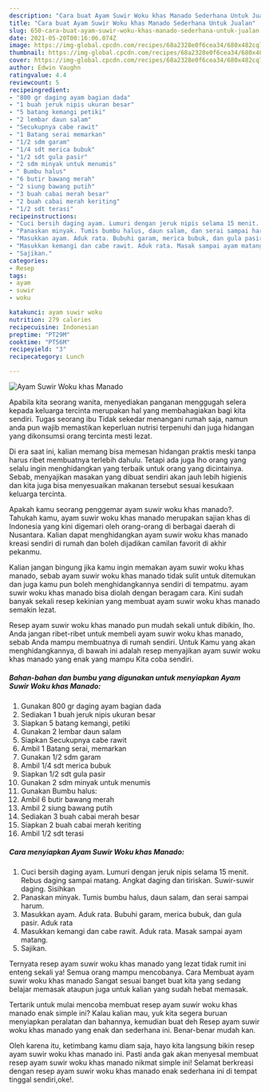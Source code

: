 ```yaml
---
description: "Cara buat Ayam Suwir Woku khas Manado Sederhana Untuk Jualan"
title: "Cara buat Ayam Suwir Woku khas Manado Sederhana Untuk Jualan"
slug: 650-cara-buat-ayam-suwir-woku-khas-manado-sederhana-untuk-jualan
date: 2021-05-20T00:16:06.074Z
image: https://img-global.cpcdn.com/recipes/68a2328e0f6cea34/680x482cq70/ayam-suwir-woku-khas-manado-foto-resep-utama.jpg
thumbnail: https://img-global.cpcdn.com/recipes/68a2328e0f6cea34/680x482cq70/ayam-suwir-woku-khas-manado-foto-resep-utama.jpg
cover: https://img-global.cpcdn.com/recipes/68a2328e0f6cea34/680x482cq70/ayam-suwir-woku-khas-manado-foto-resep-utama.jpg
author: Edwin Vaughn
ratingvalue: 4.4
reviewcount: 5
recipeingredient:
- "800 gr daging ayam bagian dada"
- "1 buah jeruk nipis ukuran besar"
- "5 batang kemangi petiki"
- "2 lembar daun salam"
- "Secukupnya cabe rawit"
- "1 Batang serai memarkan"
- "1/2 sdm garam"
- "1/4 sdt merica bubuk"
- "1/2 sdt gula pasir"
- "2 sdm minyak untuk menumis"
- " Bumbu halus"
- "6 butir bawang merah"
- "2 siung bawang putih"
- "3 buah cabai merah besar"
- "2 buah cabai merah keriting"
- "1/2 sdt terasi"
recipeinstructions:
- "Cuci bersih daging ayam. Lumuri dengan jeruk nipis selama 15 menit. Rebus daging sampai matang. Angkat daging dan tiriskan. Suwir-suwir daging. Sisihkan"
- "Panaskan minyak. Tumis bumbu halus, daun salam, dan serai sampai harum."
- "Masukkan ayam. Aduk rata. Bubuhi garam, merica bubuk, dan gula pasir. Aduk rata"
- "Masukkan kemangi dan cabe rawit. Aduk rata. Masak sampai ayam matang."
- "Sajikan."
categories:
- Resep
tags:
- ayam
- suwir
- woku

katakunci: ayam suwir woku 
nutrition: 279 calories
recipecuisine: Indonesian
preptime: "PT29M"
cooktime: "PT56M"
recipeyield: "3"
recipecategory: Lunch

---
```



![Ayam Suwir Woku khas Manado](https://img-global.cpcdn.com/recipes/68a2328e0f6cea34/680x482cq70/ayam-suwir-woku-khas-manado-foto-resep-utama.jpg)

Apabila kita seorang wanita, menyediakan panganan menggugah selera kepada keluarga tercinta merupakan hal yang membahagiakan bagi kita sendiri. Tugas seorang ibu Tidak sekedar menangani rumah saja, namun anda pun wajib memastikan keperluan nutrisi terpenuhi dan juga hidangan yang dikonsumsi orang tercinta mesti lezat.

Di era  saat ini, kalian memang bisa memesan hidangan praktis meski tanpa harus ribet membuatnya terlebih dahulu. Tetapi ada juga lho orang yang selalu ingin menghidangkan yang terbaik untuk orang yang dicintainya. Sebab, menyajikan masakan yang dibuat sendiri akan jauh lebih higienis dan kita juga bisa menyesuaikan makanan tersebut sesuai kesukaan keluarga tercinta. 



Apakah kamu seorang penggemar ayam suwir woku khas manado?. Tahukah kamu, ayam suwir woku khas manado merupakan sajian khas di Indonesia yang kini digemari oleh orang-orang di berbagai daerah di Nusantara. Kalian dapat menghidangkan ayam suwir woku khas manado kreasi sendiri di rumah dan boleh dijadikan camilan favorit di akhir pekanmu.

Kalian jangan bingung jika kamu ingin memakan ayam suwir woku khas manado, sebab ayam suwir woku khas manado tidak sulit untuk ditemukan dan juga kamu pun boleh menghidangkannya sendiri di tempatmu. ayam suwir woku khas manado bisa diolah dengan beragam cara. Kini sudah banyak sekali resep kekinian yang membuat ayam suwir woku khas manado semakin lezat.

Resep ayam suwir woku khas manado pun mudah sekali untuk dibikin, lho. Anda jangan ribet-ribet untuk membeli ayam suwir woku khas manado, sebab Anda mampu membuatnya di rumah sendiri. Untuk Kamu yang akan menghidangkannya, di bawah ini adalah resep menyajikan ayam suwir woku khas manado yang enak yang mampu Kita coba sendiri.

<!--inarticleads1-->

##### Bahan-bahan dan bumbu yang digunakan untuk menyiapkan Ayam Suwir Woku khas Manado:

1. Gunakan 800 gr daging ayam bagian dada
1. Sediakan 1 buah jeruk nipis ukuran besar
1. Siapkan 5 batang kemangi, petiki
1. Gunakan 2 lembar daun salam
1. Siapkan Secukupnya cabe rawit
1. Ambil 1 Batang serai, memarkan
1. Gunakan 1/2 sdm garam
1. Ambil 1/4 sdt merica bubuk
1. Siapkan 1/2 sdt gula pasir
1. Gunakan 2 sdm minyak untuk menumis
1. Gunakan  Bumbu halus:
1. Ambil 6 butir bawang merah
1. Ambil 2 siung bawang putih
1. Sediakan 3 buah cabai merah besar
1. Siapkan 2 buah cabai merah keriting
1. Ambil 1/2 sdt terasi




<!--inarticleads2-->

##### Cara menyiapkan Ayam Suwir Woku khas Manado:

1. Cuci bersih daging ayam. Lumuri dengan jeruk nipis selama 15 menit. Rebus daging sampai matang. Angkat daging dan tiriskan. Suwir-suwir daging. Sisihkan
1. Panaskan minyak. Tumis bumbu halus, daun salam, dan serai sampai harum.
1. Masukkan ayam. Aduk rata. Bubuhi garam, merica bubuk, dan gula pasir. Aduk rata
1. Masukkan kemangi dan cabe rawit. Aduk rata. Masak sampai ayam matang.
1. Sajikan.




Ternyata resep ayam suwir woku khas manado yang lezat tidak rumit ini enteng sekali ya! Semua orang mampu mencobanya. Cara Membuat ayam suwir woku khas manado Sangat sesuai banget buat kita yang sedang belajar memasak ataupun juga untuk kalian yang sudah hebat memasak.

Tertarik untuk mulai mencoba membuat resep ayam suwir woku khas manado enak simple ini? Kalau kalian mau, yuk kita segera buruan menyiapkan peralatan dan bahannya, kemudian buat deh Resep ayam suwir woku khas manado yang enak dan sederhana ini. Benar-benar mudah kan. 

Oleh karena itu, ketimbang kamu diam saja, hayo kita langsung bikin resep ayam suwir woku khas manado ini. Pasti anda gak akan menyesal membuat resep ayam suwir woku khas manado nikmat simple ini! Selamat berkreasi dengan resep ayam suwir woku khas manado enak sederhana ini di tempat tinggal sendiri,oke!.

